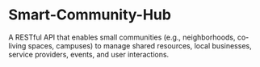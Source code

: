# Smart-Community-Hub
A RESTful API that enables small communities (e.g., neighborhoods, co-living spaces, campuses) to manage shared resources, local businesses, service providers, events, and user interactions.

